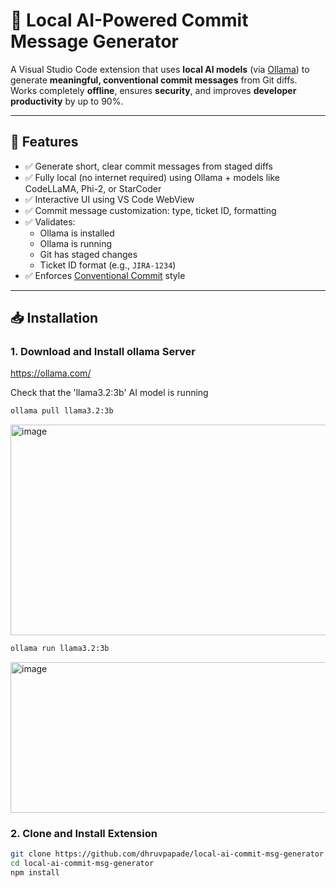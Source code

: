 # 🧠 Local AI-Powered Commit Message Generator

A Visual Studio Code extension that uses **local AI models** (via [Ollama](https://ollama.com)) to generate **meaningful, conventional commit messages** from Git diffs.  
Works completely **offline**, ensures **security**, and improves **developer productivity** by up to 90%.

---

## 🚀 Features

- ✅ Generate short, clear commit messages from staged diffs
- ✅ Fully local (no internet required) using Ollama + models like CodeLLaMA, Phi-2, or StarCoder
- ✅ Interactive UI using VS Code WebView
- ✅ Commit message customization: type, ticket ID, formatting
- ✅ Validates:
  - Ollama is installed
  - Ollama is running
  - Git has staged changes
  - Ticket ID format (e.g., `JIRA-1234`)
- ✅ Enforces [Conventional Commit](https://www.conventionalcommits.org/) style

---

## 📥 Installation

### 1. Download and Install ollama Server
https://ollama.com/ 

Check that the 'llama3.2:3b' AI model is running

```bash
ollama pull llama3.2:3b
```
<img width="894" height="337" alt="image" src="https://github.com/user-attachments/assets/23c76aad-f768-42bd-a94b-f7d6f2949c89" />

```bash
ollama run llama3.2:3b
```
<img width="585" height="241" alt="image" src="https://github.com/user-attachments/assets/6a711f63-061a-4238-9291-d3480a4c78f7" />

### 2. Clone and Install Extension

```bash
git clone https://github.com/dhruvpapade/local-ai-commit-msg-generator
cd local-ai-commit-msg-generator
npm install

